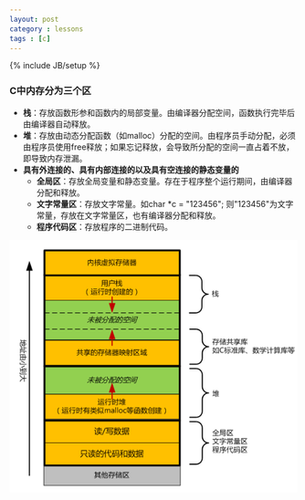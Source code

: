 ```yaml
---
layout: post
category : lessons
tags : [c]
---
```

{% include JB/setup %}


### C中内存分为三个区
* **栈**：存放函数形参和函数内的局部变量。由编译器分配空间，函数执行完毕后由编译器自动释放。
* **堆**：存放由动态分配函数（如malloc）分配的空间。由程序员手动分配，必须由程序员使用free释放；如果忘记释放，会导致所分配的空间一直占着不放，即导致内存泄漏。
* **具有外连接的、具有内部连接的以及具有空连接的静态变量的**
    * **全局区**：存放全局变量和静态变量。存在于程序整个运行期间，由编译器分配和释放。
    * **文字常量区**：存放文字常量。如char *c = "123456"; 则"123456"为文字常量，存放在文字常量区，也有编译器分配和释放。
    * **程序代码区**：存放程序的二进制代码。


![Diagram1](/assets/images/c.alloc.png)